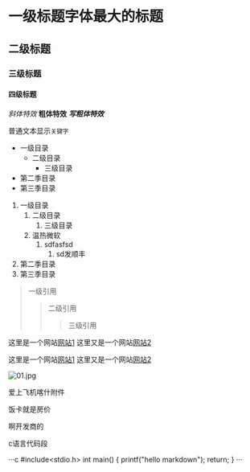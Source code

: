 # 一级标题字体最大的标题
## 二级标题
### 三级标题
#### 四级标题

*斜体特效*
**粗体特效**
***写粗体特效***

普通文本显示`关键字`

* 一级目录
   * 二级目录
      * 三级目录
* 第二季目录
* 第三季目录

1. 一级目录
   1. 二级目录
      1. 三级目录
   1. 温热微软
      1. sdfasfsd
         1. sd发顺丰
2. 第二季目录
2. 第三季目录

> 一级引用
>> 二级引用
>>> 三级引用


这里是一个网站[网站1](https://space.bilibili.com/396536859 "网站1111")
这里又是一个网站[网站2](https://account.bilibili.com/account/home "网站222")

这里是一个网站[网站1][1]
这里又是一个网站[网站2][2]

[1]:https://space.bilibili.com/396536859 "网站1111"
[2]:https://account.bilibili.com/account/home "网站222"

![01.jpg](https://i.loli.net/2021/11/25/fgJ2iUchpOMKvru.jpg)

爱上飞机喀什附件

饭卡就是房价

啊开发商的

c语言代码段

···c
#include<stdio.h>
int main()
{
printf("hello markdown");
return;
}
···